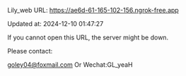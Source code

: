 Lily_web URL: https://ae6d-61-165-102-156.ngrok-free.app

Updated at: 2024-12-10 01:47:27

If you cannot open this URL, the server might be down.

Please contact: 

goley04@foxmail.com Or Wechat:GL_yeaH